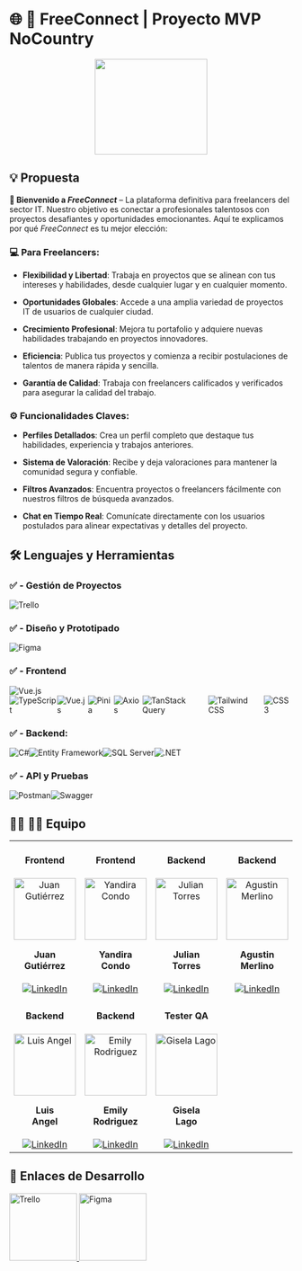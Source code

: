 # :globe_with_meridians: :arrows_counterclockwise: FreeConnect | Proyecto MVP NoCountry  

<div align="center">
 <img src="https://i.postimg.cc/6365KB3t/logo-nc-removebg-preview-3.png" width= "200" height="170">
</div>


## :bulb: Propuesta 
  
  
**:rocket: Bienvenido a *FreeConnect*** – La plataforma definitiva para freelancers del sector IT. Nuestro objetivo es conectar a profesionales talentosos con proyectos desafiantes y oportunidades emocionantes. Aquí te explicamos por qué *FreeConnect* es tu mejor elección:  
  
### :computer: Para Freelancers:  
  
- **Flexibilidad y Libertad**: Trabaja en proyectos que se alinean con tus intereses y habilidades, desde cualquier lugar y en cualquier momento.  
  
- **Oportunidades Globales**: Accede a una amplia variedad de proyectos IT de usuarios de cualquier ciudad.  
  
- **Crecimiento Profesional**: Mejora tu portafolio y adquiere nuevas habilidades trabajando en proyectos innovadores.  
  
- **Eficiencia**: Publica tus proyectos y comienza a recibir postulaciones de talentos de manera rápida y sencilla.  
  
- **Garantía de Calidad**: Trabaja con freelancers calificados y verificados para asegurar la calidad del trabajo.  
  
  
### :gear: Funcionalidades Claves:  
  
- **Perfiles Detallados**: Crea un perfil completo que destaque tus habilidades, experiencia y trabajos anteriores.  
  
- **Sistema de Valoración**: Recibe y deja valoraciones para mantener la comunidad segura y confiable.  
  
- **Filtros Avanzados**: Encuentra proyectos o freelancers fácilmente con nuestros filtros de búsqueda avanzados.  
  
- **Chat en Tiempo Real**: Comunícate directamente con los usuarios postulados para alinear expectativas y detalles del proyecto.  
  
## :hammer_and_wrench: Lenguajes y Herramientas  
  
### ✅ - Gestión de Proyectos

<div style="display: flex; align-items: center;"> <img src="https://img.shields.io/badge/Trello-%23026AA7.svg?&style=for-the-badge&logo=Trello&logoColor=white" alt="Trello"/> </div>

### ✅ - Diseño y Prototipado

<div style="display: flex; align-items: center;"> <img src="https://img.shields.io/badge/Figma-%23F24E1E.svg?&style=for-the-badge&logo=Figma&logoColor=white" alt="Figma"/> </div>

### ✅ - Frontend

<div style="display: flex; align-items: center;"> <img src="https://img.shields.io/badge/Vue.js-%234FC08D.svg?&style=for-the-badge&logo=Vue.js&logoColor=white" alt="Vue.js"/> </div>

<div style="display: flex; align-items: center;"> <img src="https://img.shields.io/badge/TypeScript-%23007ACC.svg?&style=for-the-badge&logo=typescript&logoColor=white" alt="TypeScript"/> <img src="https://img.shields.io/badge/Vue.js-%234FC08D.svg?&style=for-the-badge&logo=Vue.js&logoColor=white" alt="Vue.js"/> <img src="https://img.shields.io/badge/Pinia-%23cbaa00.svg?&style=for-the-badge&logo=pinia&logoColor=white" alt="Pinia"/> <img src="https://img.shields.io/badge/Axios-%235A29E4.svg?&style=for-the-badge&logo=axios&logoColor=white" alt="Axios"/> <img src="https://img.shields.io/badge/TanStack_Query-%23FF4154.svg?&style=for-the-badge&logo=react-query&logoColor=white" alt="TanStack Query"/> <img src="https://img.shields.io/badge/Tailwind%20CSS-%2338B2AC.svg?&style=for-the-badge&logo=tailwind-css&logoColor=white" alt="Tailwind CSS"/> <img src="https://img.shields.io/badge/CSS3-%231572B6.svg?&style=for-the-badge&logo=css3&logoColor=white" alt="CSS3"/> </div>

  

### ✅ - Backend:

<div style="display: flex; align-items: center;"> <img src="https://img.shields.io/badge/C%23-%23239120.svg?&style=for-the-badge&logo=c-sharp&logoColor=white" alt="C#"/> <img src="https://img.shields.io/badge/Entity_Framework-%235C2D91.svg?&style=for-the-badge&logo=.net&logoColor=white" alt="Entity Framework"/> <img src="https://img.shields.io/badge/SQL_Server-%23CC2927.svg?&style=for-the-badge&logo=microsoft-sql-server&logoColor=white" alt="SQL Server"/> <img src="https://img.shields.io/badge/.NET-%235C2D91.svg?&style=for-the-badge&logo=.net&logoColor=white" alt=".NET"/> </div>

### ✅ - API y Pruebas

<div style="display: flex; align-items: center;"> <img src="https://img.shields.io/badge/Postman-%23FF6C37.svg?&style=for-the-badge&logo=postman&logoColor=white" alt="Postman"/> <img src="https://img.shields.io/badge/Swagger-%2385EA2D.svg?&style=for-the-badge&logo=swagger&logoColor=black" alt="Swagger"/> </div>
  
## :man_technologist: :woman_technologist: Equipo 

<table align="center">
  <tr>
    <td align="center">
      <h4>Frontend</h4>
      <a href="https://github.com/jumagu" target="_blank" rel="author">
        <img width="110" src="https://avatars.githubusercontent.com/u/107524509?v=4" alt="Juan Gutiérrez"/>
      </a>
      <h4 style="margin-top: 1rem;">Juan <br> Gutiérrez</h4>
      <a href="https://www.linkedin.com/in/juan-gutierrez/" target="_blank">
        <img src="https://img.shields.io/badge/LinkedIn-0A66C2?style=for-the-badge&logo=linkedin&logoColor=white" alt="LinkedIn"/>
      </a>
    </td>
    <td align="center">
      <h4>Frontend</h4>
      <a href="https://github.com/Aria14cs" target="_blank" rel="author">
        <img width="110" src="https://avatars.githubusercontent.com/u/116704694?v=4" alt="Yandira Condo"/>
      </a>
      <h4 style="margin-top: 1rem;">Yandira <br> Condo</h4>
      <a href="https://www.linkedin.com/in/yandira-condo/" target="_blank">
        <img src="https://img.shields.io/badge/LinkedIn-0A66C2?style=for-the-badge&logo=linkedin&logoColor=white" alt="LinkedIn"/>
      </a>
    </td>
    <td align="center">
      <h4>Backend</h4>
      <a href="https://github.com/jt2312" target="_blank" rel="author">
        <img width="110" src="https://avatars.githubusercontent.com/u/128552244?v=4" alt="Julian Torres"/>
      </a>
      <h4 style="margin-top: 1rem;">Julian <br> Torres</h4>
      <a href="https://www.linkedin.com/in/julian-nahuel-torres/" target="_blank">
        <img src="https://img.shields.io/badge/LinkedIn-0A66C2?style=for-the-badge&logo=linkedin&logoColor=white" alt="LinkedIn"/>
      </a>
    </td>
    <td align="center">
      <h4>Backend</h4>
      <a href="https://github.com/agumerlino" target="_blank" rel="author">
        <img width="110" src="https://avatars.githubusercontent.com/u/69699642?v=4" alt="Agustin Merlino"/>
      </a>
      <h4 style="margin-top: 1rem;">Agustin <br> Merlino</h4>
      <a href="https://www.linkedin.com/in/agustin-merlino/" target="_blank">
        <img src="https://img.shields.io/badge/LinkedIn-0A66C2?style=for-the-badge&logo=linkedin&logoColor=white" alt="LinkedIn"/>
      </a>
    </td>
  </tr>
  <tr>
    <td align="center">
      <h4>Backend</h4>
      <a href="https://github.com/LuisAngel98" target="_blank" rel="author">
        <img width="110" src="https://avatars.githubusercontent.com/u/94913839?v=4" alt="Luis Angel"/>
      </a>
      <h4 style="margin-top: 1rem;">Luis <br> Angel</h4>
      <a href="https://www.linkedin.com/in/luancito/" target="_blank">
        <img src="https://img.shields.io/badge/LinkedIn-0A66C2?style=for-the-badge&logo=linkedin&logoColor=white" alt="LinkedIn"/>
      </a>
    </td>
    <td align="center">
      <h4>Backend</h4>
      <a href="https://github.com/EmilySelenia" target="_blank" rel="author">
        <img width="110" src="https://avatars.githubusercontent.com/u/94880125?v=4" alt="Emily Rodriguez"/>
      </a>
      <h4 style="margin-top: 1rem;">Emily <br> Rodriguez</h4>
      <a href="https://www.linkedin.com/in/emily-rodr%C3%ADguez-/" target="_blank">
        <img src="https://img.shields.io/badge/LinkedIn-0A66C2?style=for-the-badge&logo=linkedin&logoColor=white" alt="LinkedIn"/>
      </a>
    </td>
    <td align="center">
      <h4>Tester QA</h4>
      <a href="https://github.com/GMLago" target="_blank" rel="author">
        <img width="110" src="https://avatars.githubusercontent.com/u/172336522?v=4" alt="Gisela Lago"/>
      </a>
      <h4 style="margin-top: 1rem;">Gisela <br> Lago</h4>
      <a href="https://www.linkedin.com/in/giselalago/" target="_blank">
        <img src="https://img.shields.io/badge/LinkedIn-0A66C2?style=for-the-badge&logo=linkedin&logoColor=white" alt="LinkedIn"/>
      </a>
    </td>
  </tr>
</table>



## :link: Enlaces de Desarrollo

<a href="https://trello.com/b/OlVgkdus/equipo-s19-08-n-webapp" target="_blank">
  <img src="https://img.shields.io/badge/Trello-%23026AA7.svg?&style=for-the-badge&logo=Trello&logoColor=white" alt="Trello" width="120"/>
</a>

<a href="https://www.figma.com/design/PrrVgTGhqYJzi9DYd16nL8/Proyecto-Red-Social?node-id=1-7&node-type=frame" target="_blank">
  <img src="https://img.shields.io/badge/Figma-%23F24E1E.svg?&style=for-the-badge&logo=Figma&logoColor=white" alt="Figma" width="120"/>
</a>
